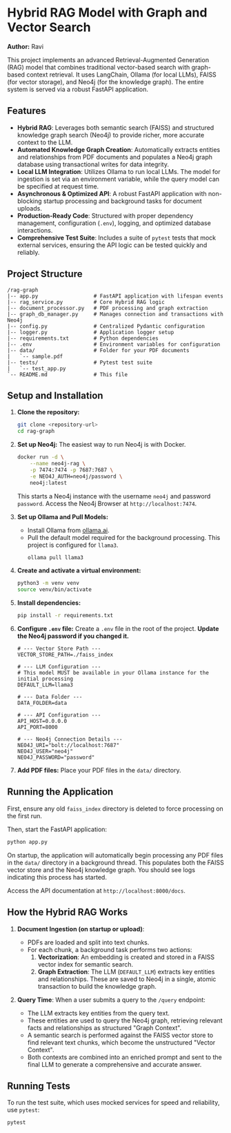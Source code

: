 # Hybrid RAG Model with Graph and Vector Search

**Author:** Ravi

This project implements an advanced Retrieval-Augmented Generation (RAG) model that combines traditional vector-based search with graph-based context retrieval. It uses LangChain, Ollama (for local LLMs), FAISS (for vector storage), and Neo4j (for the knowledge graph). The entire system is served via a robust FastAPI application.

## Features

*   **Hybrid RAG**: Leverages both semantic search (FAISS) and structured knowledge graph search (Neo4j) to provide richer, more accurate context to the LLM.
*   **Automated Knowledge Graph Creation**: Automatically extracts entities and relationships from PDF documents and populates a Neo4j graph database using transactional writes for data integrity.
*   **Local LLM Integration**: Utilizes Ollama to run local LLMs. The model for ingestion is set via an environment variable, while the query model can be specified at request time.
*   **Asynchronous & Optimized API**: A robust FastAPI application with non-blocking startup processing and background tasks for document uploads.
*   **Production-Ready Code**: Structured with proper dependency management, configuration (`.env`), logging, and optimized database interactions.
*   **Comprehensive Test Suite**: Includes a suite of `pytest` tests that mock external services, ensuring the API logic can be tested quickly and reliably.

## Project Structure

```
/rag-graph
|-- app.py                  # FastAPI application with lifespan events
|-- rag_service.py          # Core Hybrid RAG logic
|-- document_processor.py   # PDF processing and graph extraction
|-- graph_db_manager.py     # Manages connection and transactions with Neo4j
|-- config.py               # Centralized Pydantic configuration
|-- logger.py               # Application logger setup
|-- requirements.txt        # Python dependencies
|-- .env                    # Environment variables for configuration
|-- data/                   # Folder for your PDF documents
|   `-- sample.pdf
|-- tests/                  # Pytest test suite
|   `-- test_app.py
`-- README.md               # This file
```

## Setup and Installation

1.  **Clone the repository:**
    ```bash
    git clone <repository-url>
    cd rag-graph
    ```

2.  **Set up Neo4j:**
    The easiest way to run Neo4j is with Docker.
    ```bash
    docker run -d \
        --name neo4j-rag \
        -p 7474:7474 -p 7687:7687 \
        -e NEO4J_AUTH=neo4j/password \
        neo4j:latest
    ```
    This starts a Neo4j instance with the username `neo4j` and password `password`. Access the Neo4j Browser at `http://localhost:7474`.

3.  **Set up Ollama and Pull Models:**
    *   Install Ollama from [ollama.ai](https://ollama.ai/).
    *   Pull the default model required for the background processing. This project is configured for `llama3`.
        ```bash
        ollama pull llama3
        ```

4.  **Create and activate a virtual environment:**
    ```bash
    python3 -m venv venv
    source venv/bin/activate
    ```

5.  **Install dependencies:**
    ```bash
    pip install -r requirements.txt
    ```

6.  **Configure `.env` file:**
    Create a `.env` file in the root of the project. **Update the Neo4j password if you changed it.**
    ```env
    # --- Vector Store Path ---
    VECTOR_STORE_PATH=./faiss_index

    # --- LLM Configuration ---
    # This model MUST be available in your Ollama instance for the initial processing
    DEFAULT_LLM=llama3

    # --- Data Folder ---
    DATA_FOLDER=data

    # --- API Configuration ---
    API_HOST=0.0.0.0
    API_PORT=8000

    # --- Neo4j Connection Details ---
    NEO4J_URI="bolt://localhost:7687"
    NEO4J_USER="neo4j"
    NEO4J_PASSWORD="password"
    ```

7.  **Add PDF files:**
    Place your PDF files in the `data/` directory.

## Running the Application

First, ensure any old `faiss_index` directory is deleted to force processing on the first run.

Then, start the FastAPI application:
```bash
python app.py
```
On startup, the application will automatically begin processing any PDF files in the `data/` directory in a background thread. This populates both the FAISS vector store and the Neo4j knowledge graph. You should see logs indicating this process has started.

Access the API documentation at `http://localhost:8000/docs`.

## How the Hybrid RAG Works

1.  **Document Ingestion (on startup or upload)**: 
    *   PDFs are loaded and split into text chunks.
    *   For each chunk, a background task performs two actions:
        1.  **Vectorization**: An embedding is created and stored in a FAISS vector index for semantic search.
        2.  **Graph Extraction**: The LLM (`DEFAULT_LLM`) extracts key entities and relationships. These are saved to Neo4j in a single, atomic transaction to build the knowledge graph.

2.  **Query Time**: When a user submits a query to the `/query` endpoint:
    *   The LLM extracts key entities from the query text.
    *   These entities are used to query the Neo4j graph, retrieving relevant facts and relationships as structured "Graph Context".
    *   A semantic search is performed against the FAISS vector store to find relevant text chunks, which become the unstructured "Vector Context".
    *   Both contexts are combined into an enriched prompt and sent to the final LLM to generate a comprehensive and accurate answer.

## Running Tests

To run the test suite, which uses mocked services for speed and reliability, use `pytest`:
```bash
pytest
```
